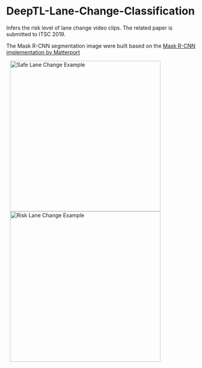 # DeepTL-Lane-Change-Classification
Infers the risk level of lane change video clips. The related paper is submitted to ITSC 2019.

The Mask R-CNN segmentation image were built based on the [Mask R-CNN implementation by Matterport](https://github.com/matterport/Mask_RCNN)

<img src="example_gifs/260.gif" title="Safe Lane Change Example" width="400" hspace="10"> <img src="example_gifs/697.gif" title="Risk Lane Change Example" width="400" hspace="10"> 
